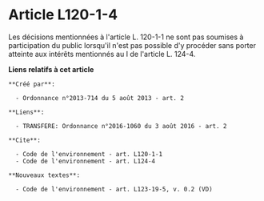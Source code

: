 # Article L120-1-4

Les décisions mentionnées à l'article L. 120-1-1 ne sont pas soumises à participation du public lorsqu'il n'est pas possible
d'y procéder sans porter atteinte aux intérêts mentionnés au I de l'article L. 124-4.

**Liens relatifs à cet article**

	**Créé par**:

	  - Ordonnance n°2013-714 du 5 août 2013 - art. 2

	**Liens**:

	  - TRANSFERE: Ordonnance n°2016-1060 du 3 août 2016 - art. 2

	**Cite**:

	  - Code de l'environnement - art. L120-1-1
	  - Code de l'environnement - art. L124-4

	**Nouveaux textes**:

	  - Code de l'environnement - art. L123-19-5, v. 0.2 (VD)
